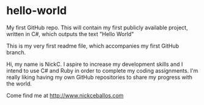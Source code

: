 # hello-world
My first GitHub repo.  This will contain my first publicly available project, written in C#, which outputs the text "Hello World"

This is my very first readme file, which accompanies my first GitHub branch.

Hi, my name is NickC.  I aspire to increase my development skills and I intend to use C# and Ruby in order to complete my coding assignments.  I'm really liking having my own GitHub repositories to share my progress with the world.

Come find me at http://www.nickceballos.com
